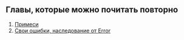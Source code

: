 ## Главы, которые можно почитать повторно
1. [Примеси](https://learn.javascript.ru/mixins)
1. [Свои ошибки, наследование от Error](https://learn.javascript.ru/oop-errors)
